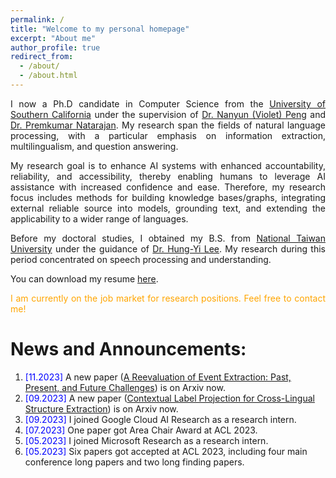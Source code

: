 ```yaml
---
permalink: /
title: "Welcome to my personal homepage"
excerpt: "About me"
author_profile: true
redirect_from: 
  - /about/
  - /about.html
---
```


<p align="justify">
  I now a Ph.D candidate in Computer Science from the <a href="https://www.cs.usc.edu/">University of Southern California</a> under the supervision of <a href="https://vnpeng.net/">Dr. Nanyun (Violet) Peng</a> and <a href="https://viterbi.usc.edu/directory/faculty/Natarajan/Premkumar">Dr. Premkumar Natarajan</a>. My research span the fields of natural language processing, with a particular emphasis on information extraction, multilingualism, and question answering. 
</p>  

<p align="justify">
  My research goal is to enhance AI systems with enhanced accountability, reliability, and accessibility, thereby enabling humans to leverage AI assistance with increased confidence and ease. Therefore, my research focus includes methods for building knowledge bases/graphs, integrating external reliable source into models, grounding text, and extending the applicability to a wider range of languages.
</p>

<p align="justify">
  Before my doctoral studies, I obtained my B.S. from <a href="https://eecs.ntu.edu.tw/?locale=en">National Taiwan University</a> under the guidance of <a href="https://speech.ee.ntu.edu.tw/~hylee">Dr. Hung-Yi Lee</a>. My research during this period concentrated on speech processing and understanding. 
</p>

You can download my resume [here](../files/Resume_ihunghsu_202402.pdf).

<p align="justify" style='color:orange'>
  I am currently on the job market for research positions. Feel free to contact me!
</p>

News and Announcements:
======
1. <span style="color:blue">[11.2023] </span> A new paper ([A Reevaluation of Event Extraction: Past, Present, and Future Challenges](https://arxiv.org/abs/2311.09562)) is on Arxiv now.
1. <span style="color:blue">[09.2023] </span> A new paper ([Contextual Label Projection for Cross-Lingual Structure Extraction](https://arxiv.org/abs/2309.08943)) is on Arxiv now.
1. <span style="color:blue">[09.2023] </span> I joined Google Cloud AI Research as a research intern.
1. <span style="color:blue">[07.2023] </span> One paper got Area Chair Award at ACL 2023.
1. <span style="color:blue">[05.2023] </span> I joined Microsoft Research as a research intern.
1. <span style="color:blue">[05.2023] </span> Six papers got accepted at ACL 2023, including four main conference long papers and two long finding papers.